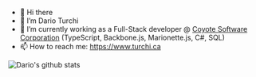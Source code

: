 - 👋 Hi there 
- 🔭 I’m Dario Turchi
- 🌱 I’m currently working as a Full-Stack developer @ [Coyote Software Corporation](https://www.coyotecorp.com/) (TypeScript, Backbone.js, Marionette.js, C#, SQL)
- 📫 How to reach me: https://www.turchi.ca

![Dario's github stats](https://github-readme-stats.vercel.app/api?username=0xDario&show_icons=true)
